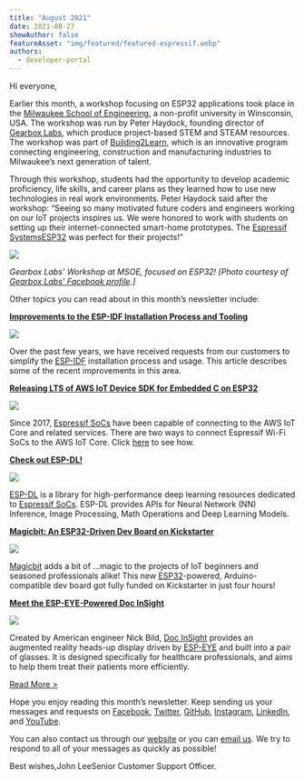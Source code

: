 ```yaml
---
title: "August 2021"
date: 2021-08-27
showAuthor: false
featureAsset: "img/featured/featured-espressif.webp"
authors:
  - developer-portal
---
```

Hi everyone,

Earlier this month, a workshop focusing on ESP32 applications took place in the [Milwaukee School of Engineering](http://www.msoe.edu/), a non-profit university in Winsconsin, USA. The workshop was run by Peter Haydock, founding director of [Gearbox Labs](https://gearboxlabs.org/), which produce project-based STEM and STEAM resources. The workshop was part of [Building2Learn](http://www.building2learn.org/), which is an innovative program connecting engineering, construction and manufacturing industries to Milwaukee’s next generation of talent.

Through this workshop, students had the opportunity to develop academic proficiency, life skills, and career plans as they learned how to use new technologies in real work environments. Peter Haydock said after the workshop: “Seeing so many motivated future coders and engineers working on our IoT projects inspires us. We were honored to work with students on setting up their internet-connected smart-home prototypes. The [Espressif Systems](https://www.facebook.com/espressif/)[ESP32](https://www.espressif.com/en/products/socs/esp32) was perfect for their projects!”

![](img/august-1.webp)

*Gearbox Labs’ Workshop at MSOE, focused on ESP32! [Photo courtesy of *[*Gearbox Labs’ Facebook profile*](https://www.facebook.com/100132818016114/posts/568218071207584/?d=n)*.]*

Other topics you can read about in this month’s newsletter include:

[__Improvements to the ESP-IDF Installation Process and Tooling__ ](https://www.espressif.com/en/news/esp-idf-improvements)

![](img/august-2.webp)

Over the past few years, we have received requests from our customers to simplify the [ESP-IDF](https://github.com/espressif/esp-idf/releases/tag/v4.3) installation process and usage. This article describes some of the recent improvements in this area.

[__Releasing LTS of AWS IoT Device SDK for Embedded C on ESP32__ ](https://www.espressif.com/en/news/LTSrelease)

![](img/august-3.webp)

Since 2017, [Espressif SoCs](https://www.espressif.com/en/products/socs) have been capable of connecting to the AWS IoT Core and related services. There are two ways to connect Espressif Wi-Fi SoCs to the AWS IoT Core. Click [here](https://www.espressif.com/en/news/LTSrelease) to see how.

[__Check out ESP-DL!__ ](https://www.espressif.com/en/news/ESP-DL)

![](img/august-4.webp)

[ESP-DL](https://github.com/espressif/esp-dl/) is a library for high-performance deep learning resources dedicated to [Espressif SoCs](https://www.espressif.com/en/products/socs). ESP-DL provides APIs for Neural Network (NN) Inference, Image Processing, Math Operations and Deep Learning Models.

[__Magicbit: An ESP32-Driven Dev Board on Kickstarter__ ](https://www.espressif.com/en/news/ESP32_magicbit)

![](img/august-5.webp)

[Magicbit](https://www.kickstarter.com/projects/magicbit0/magicbit-create-your-first-iot-project-in-10-minutes) adds a bit of …magic to the projects of IoT beginners and seasoned professionals alike! This new [ESP32](https://www.espressif.com/en/products/socs/esp32)-powered, Arduino-compatible dev board got fully funded on Kickstarter in just four hours!

[__Meet the ESP-EYE-Powered Doc InSight__ ](https://www.espressif.com/en/news/ESP-EYE-DocInSight)

![](img/august-6.webp)

Created by American engineer Nick Bild, [Doc InSight](https://www.hackster.io/nickbild/doc-insight-862f29) provides an augmented reality heads-up display driven by [ESP-EYE](https://www.espressif.com/en/products/devkits/esp-eye/overview) and built into a pair of glasses. It is designed specifically for healthcare professionals, and aims to help them treat their patients more efficiently.

[Read More >](https://www.espressif.com/en/company/newsroom/news)

Hope you enjoy reading this month’s newsletter. Keep sending us your messages and requests on [Facebook](https://www.facebook.com/espressif), [Twitter](https://twitter.com/EspressifSystem), [GitHub](https://github.com/espressif), [Instagram](https://www.instagram.com/espressif_systems_official/), [LinkedIn](https://www.linkedin.com/company/espressif-systems/), and [YouTube](https://www.youtube.com/c/EspressifSystems).

You can also contact us through our [website](https://www.espressif.com/en/contact-us/sales-questions) or you can [email us](mailto:newsletter@espressif.com). We try to respond to all of your messages as quickly as possible!

Best wishes,John LeeSenior Customer Support Officer.
